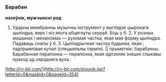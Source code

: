 ### Барабан
**назоўнік, мужчынскі род**

1. Ударны мембранны музычны інструмент у выглядзе шырокага цыліндра, верх і ніз якога абцягнуты скурай. Біць у б. 2. У розных машынах і механізмах — рухомая частка, якая мае форму цыліндра. Падаваць снапы ў б. 3. Цыліндрычная частка будынка, якая ; падтрымлівае купал (спецыяльны тэрмін). || прыметнік: барабанны. Барабанная перапонка — перапонка, якая адпзяляе знешні слыхавы праход ад сярэдняга вуха.

<a rel="author">[http://rv-blr.com/](http://rv-blr.com/slounik.jsp?letterId=0&maskId=0&pageId=354)</a>
